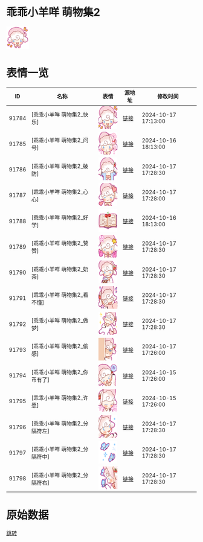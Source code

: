 # 乖乖小羊咩 萌物集2

<img src="./cover.png" height="60" alt="cover" />

# 表情一览

|ID|名称|表情|源地址|修改时间|
|----|----|----|----|----|
|91784|[乖乖小羊咩 萌物集2_快乐]|<img src="./pic/091784_%5B乖乖小羊咩 萌物集2_快乐%5D.png" height="60" alt="快乐"/>|[链接](https://i0.hdslb.com/bfs/garb/6b0b9eaac34bae38973c5fa29148e29aeabd2bbb.png)|2024-10-17 17:13:00|
|91785|[乖乖小羊咩 萌物集2_问号]|<img src="./pic/091785_%5B乖乖小羊咩 萌物集2_问号%5D.png" height="60" alt="问号"/>|[链接](https://i0.hdslb.com/bfs/garb/9462f61cd09751334b03ea5f8652961d043160a6.png)|2024-10-16 18:13:00|
|91786|[乖乖小羊咩 萌物集2_破防]|<img src="./pic/091786_%5B乖乖小羊咩 萌物集2_破防%5D.png" height="60" alt="破防"/>|[链接](https://i0.hdslb.com/bfs/garb/9cf2ea5a80247fb05f44fe175748c70edd64adae.png)|2024-10-17 17:28:30|
|91787|[乖乖小羊咩 萌物集2_心心]|<img src="./pic/091787_%5B乖乖小羊咩 萌物集2_心心%5D.png" height="60" alt="心心"/>|[链接](https://i0.hdslb.com/bfs/garb/9f77597f52307576fe628c4f057cf5286fb0246c.png)|2024-10-17 17:28:00|
|91788|[乖乖小羊咩 萌物集2_好学]|<img src="./pic/091788_%5B乖乖小羊咩 萌物集2_好学%5D.png" height="60" alt="好学"/>|[链接](https://i0.hdslb.com/bfs/garb/1252f6fa712fcc8cb6a17dced795a45776992bc9.png)|2024-10-16 18:13:00|
|91789|[乖乖小羊咩 萌物集2_赞赞]|<img src="./pic/091789_%5B乖乖小羊咩 萌物集2_赞赞%5D.png" height="60" alt="赞赞"/>|[链接](https://i0.hdslb.com/bfs/garb/4fcde5f63fa0ee71e5da2f854618483713032e18.png)|2024-10-17 17:28:30|
|91790|[乖乖小羊咩 萌物集2_奶茶]|<img src="./pic/091790_%5B乖乖小羊咩 萌物集2_奶茶%5D.png" height="60" alt="奶茶"/>|[链接](https://i0.hdslb.com/bfs/garb/b33b579dae516303e4c7b95e0e4b3666d6cd37e8.png)|2024-10-17 17:28:30|
|91791|[乖乖小羊咩 萌物集2_看不懂]|<img src="./pic/091791_%5B乖乖小羊咩 萌物集2_看不懂%5D.png" height="60" alt="看不懂"/>|[链接](https://i0.hdslb.com/bfs/garb/012551bcc43fcc2e280e0f34cedd20c14f4a3d30.png)|2024-10-17 17:28:30|
|91792|[乖乖小羊咩 萌物集2_做梦]|<img src="./pic/091792_%5B乖乖小羊咩 萌物集2_做梦%5D.png" height="60" alt="做梦"/>|[链接](https://i0.hdslb.com/bfs/garb/3b9e403c0858cfe8d9ea41c05e8e76667ab7dbb1.png)|2024-10-17 17:28:30|
|91793|[乖乖小羊咩 萌物集2_偷感]|<img src="./pic/091793_%5B乖乖小羊咩 萌物集2_偷感%5D.png" height="60" alt="偷感"/>|[链接](https://i0.hdslb.com/bfs/garb/f2ce8ebf9ce4fdfd44e24a7259e04973a345c3ee.png)|2024-10-17 17:26:00|
|91794|[乖乖小羊咩 萌物集2_你币有了]|<img src="./pic/091794_%5B乖乖小羊咩 萌物集2_你币有了%5D.png" height="60" alt="你币有了"/>|[链接](https://i0.hdslb.com/bfs/garb/9e75f453c6e2d3b83b1547097226fdc320b8ae44.png)|2024-10-15 17:26:00|
|91795|[乖乖小羊咩 萌物集2_许愿]|<img src="./pic/091795_%5B乖乖小羊咩 萌物集2_许愿%5D.png" height="60" alt="许愿"/>|[链接](https://i0.hdslb.com/bfs/garb/d1a52c88b86a80b5d4e8121dd1a2b414b4ead849.png)|2024-10-15 17:26:00|
|91796|[乖乖小羊咩 萌物集2_分隔符左]|<img src="./pic/091796_%5B乖乖小羊咩 萌物集2_分隔符左%5D.png" height="60" alt="分隔符左"/>|[链接](https://i0.hdslb.com/bfs/garb/d9fd0c85191bb087f5c69129374e396ac43a9355.png)|2024-10-17 17:28:30|
|91797|[乖乖小羊咩 萌物集2_分隔符中]|<img src="./pic/091797_%5B乖乖小羊咩 萌物集2_分隔符中%5D.png" height="60" alt="分隔符中"/>|[链接](https://i0.hdslb.com/bfs/garb/36134647f1ec7be1bbd7c1101f5ec8d3380d7b9d.png)|2024-10-17 17:28:30|
|91798|[乖乖小羊咩 萌物集2_分隔符右]|<img src="./pic/091798_%5B乖乖小羊咩 萌物集2_分隔符右%5D.png" height="60" alt="分隔符右"/>|[链接](https://i0.hdslb.com/bfs/garb/505dd77e6fa1e6234b461396800928202c8c6d80.png)|2024-10-17 17:28:30|

# 原始数据

[跳转](./raw.json)

